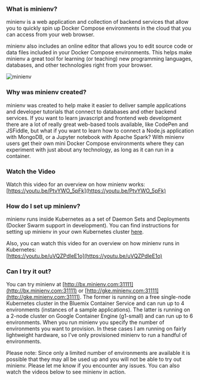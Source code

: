 ### What is minienv?
minienv is a web application and collection of backend services that allow you to quickly spin up Docker Compose environments
in the cloud that you can access from your web browser.

minienv also includes an online editor that allows you to edit source code or data files included in your Docker Compose
environments. This helps make minienv a great tool for learning (or teaching) new programming languages, databases, and
other technologies right from your browser.

![minienv](http://minienv.com/assets/img/learner.png "minienv")

### Why was minienv created?
minienv was created to help make it easier to deliver sample applications and developer tutorials that connect to databases
and other backend services. If you want to learn javascript and frontend web development there are a lot of really great
web-based tools available, like CodePen and JSFiddle, but what if you want to learn how to connect a Node.js application
with MongoDB, or a Jupyter notebook with Apache Spark? With minienv users get their own mini Docker Compose environments
where they can experiment with just about any technology, as long as it can run in a container.

### Watch the Video
Watch this video for an overview on how minienv works:<br />
[https://youtu.be/PtvYWO_5pFk](https://youtu.be/PtvYWO_5pFk)

### How do I set up minienv?
minienv runs inside Kubernetes as a set of Daemon Sets and Deployments (Docker Swarm support in development).
You can find instructions for setting up minienv in your own Kubernetes cluster [here](https://github.com/minienv/minienv/tree/master/kubernetes).

Also, you can watch this video for an overview on how minienv runs in Kubernetes:<br />
[https://youtu.be/uVQZPdleE1o](https://youtu.be/uVQZPdleE1o)

### Can I try it out?
You can try minienv at [http://bx.minienv.com:31111](http://bx.minienv.com:31111) or [http://gke.minienv.com:31111](http://gke.minienv.com:31111). The former is running on a free
single-node Kubernetes cluster in the Bluemix Container Service and can run up to 4 environments (instances of a sample applications).
The latter is running on a 2-node cluster on Google Container Engine (g1-small) and can run up to 6 environments.
When you run minienv you specify the number of environments you want to provision.
In these cases I am running on fairly lightweight hardware, so I’ve only provisioned minienv to run a handful of environments.

Please note: Since only a limited number of environments are available it is possible that they may all be used up
and you will not be able to try out minienv. Please let me know if you encounter any issues. You can also watch the videos
below to see minienv in action.
